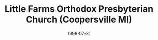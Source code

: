 ---
date: &id001 1998-07-31
end_date: null
location:
  address: 2518 Arthur Street
  city: Coopersville
  state: MI
minister:
- end: null
  name: Robert Van Manen
  start: 1998-07-31
  type: Pastor
- end: 2015-12-31
  name: Markus Jeromin
  start: 2010-01-01
  type: Associate Pastor
- end: 2016-12-31
  name: Vernon Picknally
  start: 2011-01-01
  type: Associate Pastor
ministers:
- Robert Van Manen
- Markus Jeromin
- Vernon Picknally
name: Little Farms Orthodox Presbyterian Church
names:
- end: null
  name: Little Farms Orthodox Presbyterian Church
  start: 1998-07-31
origination_date: *id001
raw_data: "MI\nCoopersville\n\nLittle Farms Orthodox Presbyterian Church  (July 31,\
  \ 1998\u2013 )\n2518 Arthur Street\nPastor: Robert Van Manen, 1998\u2013\nAsst.\
  \ Pastors: Markus Jeromin, 2010\u201315\nVernon Picknally, 2011\u201316"
received_from: null
states:
- MI
status:
  active: true
  end_date: null
  reason: null
  received_from: null
  withdrawal_to: null
title: Little Farms Orthodox Presbyterian Church (Coopersville MI)
year_established:
- 1998

---